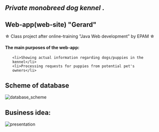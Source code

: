 <h2><i>Private monobreed dog kennel </i>.</h2>
<h2>Web-app(web-site) "Gerard" </h2>
☆ Class project after online-training "Java Web development" by EPAM ☆
<h4>The main purposes of the web-app:</h4>
<ol type="1">

    <li>Showing actual information regarding dogs/puppies in the kennel</li> 
    <li>Processing requests for puppies from potential pet's owners</li>   
</ol>

<h2>Scheme of database</h2>

![database_scheme](https://user-images.githubusercontent.com/39922259/130320965-01f36157-5485-437f-b508-1074d94cc738.png)

<h2>Business idea:</h2>

![presentation](https://user-images.githubusercontent.com/39922259/130238710-f060da61-7411-4564-aa34-682f435a9864.jpg)

